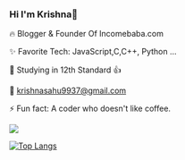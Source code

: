 ### Hi I'm Krishna👋



🔥 Blogger & Founder Of Incomebaba.com

✨ Favorite Tech: JavaScript,C,C++, Python ...

📓 Studying in 12th Standard 👍

📧 krishnasahu9937@gmail.com

⚡ Fun fact: A coder who doesn't like coffee.

<img src="https://github-readme-stats.vercel.app/api?username=Krishnasahu99&&show_icons=true&title_color=ffffff&icon_color=bb2acf&text_color=daf7dc&bg_color=151515">

[![Top Langs](https://github-readme-stats.vercel.app/api/top-langs/?username=Krishnasahu99&layout=compact)](https://github.com/Krishnasahu99/github-readme-stats)
